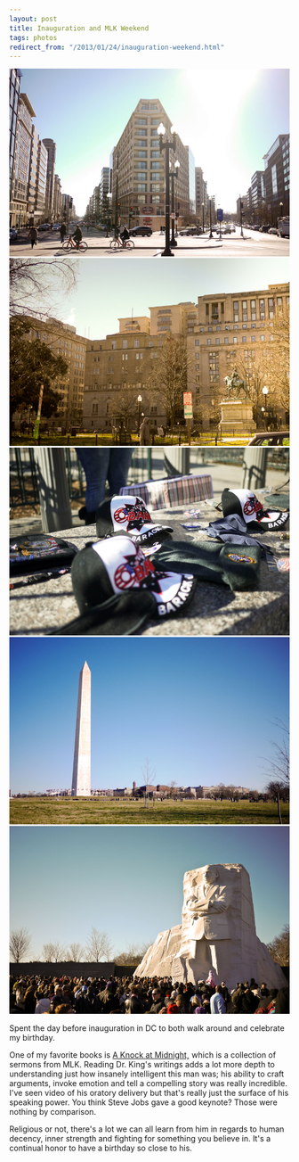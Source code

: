```yaml
---
layout: post
title: Inauguration and MLK Weekend
tags: photos
redirect_from: "/2013/01/24/inauguration-weekend.html"
---
```

<div aria-hidden="true" class="photo-block">
    <img src="/assets/img/2013-01-24_LoganCircle.jpg" alt="Logan Circle"/>
    <img src="/assets/img/2013-01-24_Tomfoolery.jpg" alt="Tomfoolery in Lightroom"/>
    <img src="/assets/img/2013-01-24_Obama.jpg" alt="Patriotism meets capitalism"/>
    <img src="/assets/img/2013-01-24_WashingtonMonument.jpg" alt="The Washington Monument"/>
    <img src="/assets/img/2013-01-24_MLK.jpg" alt="Visiting the Doctor"/>
</div>

Spent the day before inauguration in DC to both walk around and celebrate my birthday.

One of my favorite books is <a href="http://www.amazon.com/gp/product/0446675547/ref=as_li_ss_tl?ie=UTF8&camp=1789&creative=390957&creativeASIN=0446675547&linkCode=as2&tag=musings01b1-20">A Knock at Midnight,</a><img src="http://www.assoc-amazon.com/e/ir?t=musings01b1-20&l=as2&o=1&a=0446675547" width="1" height="1" border="0" alt="" style="border:none !important; margin:0px !important;" /> which is a collection of sermons from MLK.  Reading Dr. King's writings adds a lot more depth to understanding just how insanely intelligent this man was; his ability to craft arguments, invoke emotion and tell a compelling story was really incredible.  I've seen video of his oratory delivery but that's really just the surface of his speaking power.  You think Steve Jobs gave a good keynote?  Those were nothing by comparison.

Religious or not, there's a lot we can all learn from him in regards to human decency, inner strength and fighting for something you believe in.  It's a continual honor to have a birthday so close to his.
